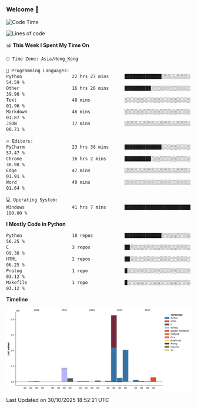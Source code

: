### Welcome 👋

<!--START_SECTION:waka-->
![Code Time](http://img.shields.io/badge/Code%20Time-2%2C848%20hrs%2039%20mins-blue)

![Lines of code](https://img.shields.io/badge/From%20Hello%20World%20I%27ve%20Written-4.2%20million%20lines%20of%20code-blue)

📊 **This Week I Spent My Time On** 

```text
🕑︎ Time Zone: Asia/Hong_Kong

💬 Programming Languages: 
Python                   22 hrs 27 mins      ██████████████░░░░░░░░░░░   54.59 % 
Other                    16 hrs 26 mins      ██████████░░░░░░░░░░░░░░░   39.98 % 
Text                     48 mins             ░░░░░░░░░░░░░░░░░░░░░░░░░   01.96 % 
Markdown                 46 mins             ░░░░░░░░░░░░░░░░░░░░░░░░░   01.87 % 
JSON                     17 mins             ░░░░░░░░░░░░░░░░░░░░░░░░░   00.71 % 

🔥 Editors: 
PyCharm                  23 hrs 38 mins      ██████████████░░░░░░░░░░░   57.47 % 
Chrome                   16 hrs 2 mins       ██████████░░░░░░░░░░░░░░░   38.98 % 
Edge                     47 mins             ░░░░░░░░░░░░░░░░░░░░░░░░░   01.91 % 
Word                     40 mins             ░░░░░░░░░░░░░░░░░░░░░░░░░   01.64 % 

💻 Operating System: 
Windows                  41 hrs 7 mins       █████████████████████████   100.00 % 
```

**I Mostly Code in Python** 

```text
Python                   18 repos            ██████████████░░░░░░░░░░░   56.25 % 
C                        3 repos             ██░░░░░░░░░░░░░░░░░░░░░░░   09.38 % 
HTML                     2 repos             ██░░░░░░░░░░░░░░░░░░░░░░░   06.25 % 
Prolog                   1 repo              █░░░░░░░░░░░░░░░░░░░░░░░░   03.12 % 
Makefile                 1 repo              █░░░░░░░░░░░░░░░░░░░░░░░░   03.12 % 
```



**Timeline**

![Lines of Code chart](https://raw.githubusercontent.com/xhj2501/xhj2501/main/assets/bar_graph.png)


 Last Updated on 30/10/2025 18:52:21 UTC
<!--END_SECTION:waka-->

